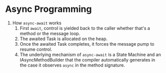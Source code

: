 # Async Programming
1. How ``async-await`` works
   1. First ``await``, control is yielded back to the caller whether that's a method or the message loop.
   2. The awaited Task is allocated on the heap.
   3. Once the awaited Task completes, it forces the message pump to resume control. 
   4. The underlying mechanism of ``async-await`` is a State Machine and an IAsyncMethodBuilder that the compiler automatically generates in the case it observes ``async`` in the method signature.